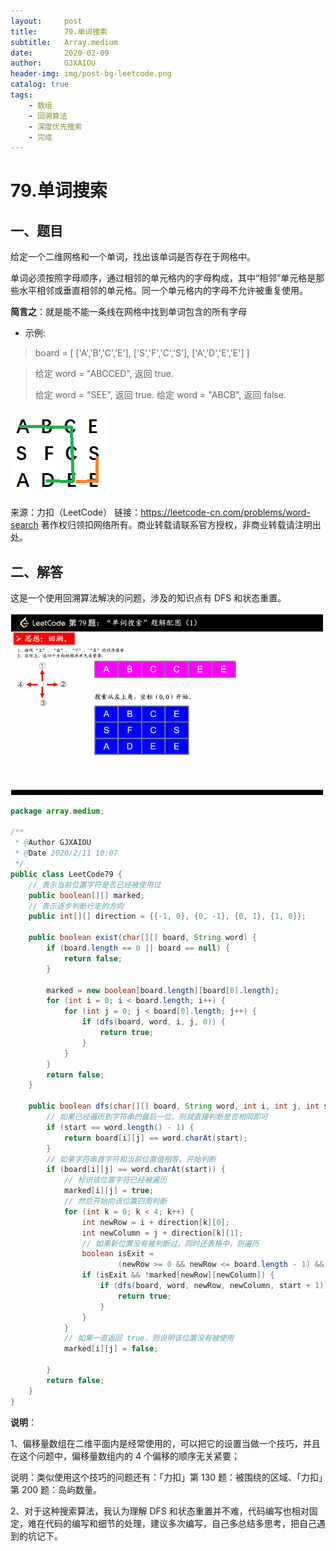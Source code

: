 ```yaml
---
layout:     post
title:      79.单词搜索
subtitle:   Array.medium
date:       2020-02-09
author:     GJXAIOU
header-img: img/post-bg-leetcode.png
catalog: true
tags:
    - 数组
	- 回溯算法
	- 深度优先搜索
	- 完成
---
```


# 79.单词搜索



## 一、题目

给定一个二维网格和一个单词，找出该单词是否存在于网格中。

单词必须按照字母顺序，通过相邻的单元格内的字母构成，其中“相邻”单元格是那些水平相邻或垂直相邻的单元格。同一个单元格内的字母不允许被重复使用。

**简言之**：就是能不能一条线在网格中找到单词包含的所有字母

- 示例:

> board =
> [
>   ['A','B','C','E'],
>   ['S','F','C','S'],
>   ['A','D','E','E']
> ]

> 给定 word = "ABCCED", 返回 true.
>
> 给定 word = "SEE", 返回 true.
> 给定 word = "ABCB", 返回 false.

![image-20200211092136769](79.%E5%8D%95%E8%AF%8D%E6%90%9C%E7%B4%A2.resource/image-20200211092136769.png)

来源：力扣（LeetCode）
链接：https://leetcode-cn.com/problems/word-search
著作权归领扣网络所有。商业转载请联系官方授权，非商业转载请注明出处。



## 二、解答

这是一个使用回溯算法解决的问题，涉及的知识点有 DFS 和状态重置。

![LeetCode79](79.%E5%8D%95%E8%AF%8D%E6%90%9C%E7%B4%A2.resource/LeetCode79.gif)



```java
package array.medium;

/**
 * @Author GJXAIOU
 * @Date 2020/2/11 10:07
 */
public class LeetCode79 {
    // 表示当前位置字符是否已经被使用过
    public boolean[][] marked;
    // 表示逐步判断行走的方向
    public int[][] direction = {{-1, 0}, {0, -1}, {0, 1}, {1, 0}};

    public boolean exist(char[][] board, String word) {
        if (board.length == 0 || board == null) {
            return false;
        }

        marked = new boolean[board.length][board[0].length];
        for (int i = 0; i < board.length; i++) {
            for (int j = 0; j < board[0].length; j++) {
                if (dfs(board, word, i, j, 0)) {
                    return true;
                }
            }
        }
        return false;
    }

    public boolean dfs(char[][] board, String word, int i, int j, int start) {
        // 如果已经遍历到字符串的最后一位，则就直接判断是否相同即可
        if (start == word.length() - 1) {
            return board[i][j] == word.charAt(start);
        }
        // 如果字符串首字符和当前位置值相等，开始判断
        if (board[i][j] == word.charAt(start)) {
            // 标识该位置字符已经被遍历
            marked[i][j] = true;
            // 然后开始向该位置四周判断
            for (int k = 0; k < 4; k++) {
                int newRow = i + direction[k][0];
                int newColumn = j + direction[k][1];
                // 如果新位置没有被判断过，同时还表格中，则遍历
                boolean isExit =
                        (newRow >= 0 && newRow <= board.length - 1) && (newColumn >= 0 && newColumn <= board[0].length - 1);
                if (isExit && !marked[newRow][newColumn]) {
                    if (dfs(board, word, newRow, newColumn, start + 1)) {
                        return true;
                    }
                }
            }
            // 如果一直返回 true，则说明该位置没有被使用
            marked[i][j] = false;

        }
        return false;
    }
}

```

**说明**：

1、偏移量数组在二维平面内是经常使用的，可以把它的设置当做一个技巧，并且在这个问题中，偏移量数组内的 4 个偏移的顺序无关紧要；

说明：类似使用这个技巧的问题还有：「力扣」第 130 题：被围绕的区域、「力扣」第 200 题：岛屿数量。

2、对于这种搜索算法，我认为理解 DFS 和状态重置并不难，代码编写也相对固定，难在代码的编写和细节的处理，建议多次编写，自己多总结多思考，把自己遇到的坑记下。

